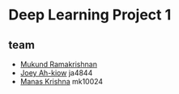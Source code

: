 # Deep Learning Project 1

## team
- [Mukund Ramakrishnan]()
- [Joey Ah-kiow](https://github.com/joeya20) ja4844
- [Manas Krishna](https://github.com/hopinheimer) mk10024
